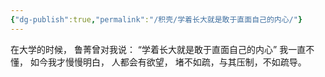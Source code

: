 ```yaml
---
{"dg-publish":true,"permalink":"/积壳/学着长大就是敢于直面自己的内心/"}
---
```


在大学的时候，
鲁菁曾对我说：
“学着长大就是敢于直面自己的内心”
我一直不懂，
如今我才慢慢明白，
人都会有欲望，
堵不如疏，与其压制，不如疏导。

‍
